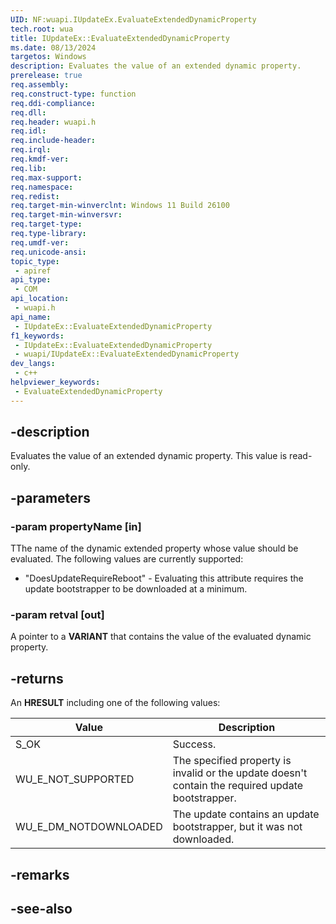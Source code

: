```yaml
---
UID: NF:wuapi.IUpdateEx.EvaluateExtendedDynamicProperty
tech.root: wua
title: IUpdateEx::EvaluateExtendedDynamicProperty
ms.date: 08/13/2024
targetos: Windows
description: Evaluates the value of an extended dynamic property.
prerelease: true
req.assembly: 
req.construct-type: function
req.ddi-compliance: 
req.dll: 
req.header: wuapi.h
req.idl: 
req.include-header: 
req.irql: 
req.kmdf-ver: 
req.lib: 
req.max-support: 
req.namespace: 
req.redist: 
req.target-min-winverclnt: Windows 11 Build 26100
req.target-min-winversvr: 
req.target-type: 
req.type-library: 
req.umdf-ver: 
req.unicode-ansi: 
topic_type:
 - apiref
api_type:
 - COM
api_location:
 - wuapi.h
api_name:
 - IUpdateEx::EvaluateExtendedDynamicProperty
f1_keywords:
 - IUpdateEx::EvaluateExtendedDynamicProperty
 - wuapi/IUpdateEx::EvaluateExtendedDynamicProperty
dev_langs:
 - c++
helpviewer_keywords:
 - EvaluateExtendedDynamicProperty
---
```


## -description

Evaluates the value of an extended dynamic property. This value is read-only.

## -parameters

### -param propertyName [in]

TThe name of the dynamic extended property whose value should be evaluated. The following values are currently supported:

* "DoesUpdateRequireReboot" - Evaluating this attribute requires the update bootstrapper to be downloaded at a minimum.

### -param retval [out]

A pointer to a **VARIANT** that contains the value of the evaluated dynamic property.

## -returns

An **HRESULT** including one of the following values:

| Value | Description |
|-------|-------------|
| S_OK | Success. |
| WU_E_NOT_SUPPORTED | The specified property is invalid or the update doesn't contain the required update bootstrapper. |
| WU_E_DM_NOTDOWNLOADED | The update contains an update bootstrapper, but it was not downloaded. |


## -remarks

## -see-also

